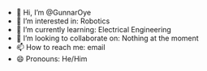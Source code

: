 - 👋 Hi, I’m @GunnarOye
- 👀 I’m interested in: Robotics
- 🌱 I’m currently learning: Electrical Engineering
- 💞️ I’m looking to collaborate on: Nothing at the moment
- 📫 How to reach me: email
- 😄 Pronouns: He/Him

<!---
GunnarOye/GunnarOye is a ✨ special ✨ repository because its `README.md` (this file) appears on your GitHub profile.
You can click the Preview link to take a look at your changes.
--->
